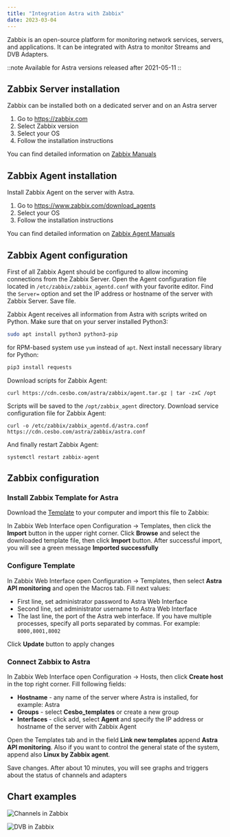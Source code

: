 ```yaml
---
title: "Integration Astra with Zabbix"
date: 2023-03-04
---
```


Zabbix is an open-source platform for monitoring network services, servers, and applications. It can be integrated with Astra to monitor Streams and DVB Adapters.

::note
Available for Astra versions released after 2021-05-11
::

## Zabbix Server installation

Zabbix can be installed both on a dedicated server and on an Astra server

1. Go to https://zabbix.com
2. Select Zabbix version
3. Select your OS
4. Follow the installation instructions

You can find detailed information on [Zabbix Manuals](https://www.zabbix.com/manuals)

## Zabbix Agent installation

Install Zabbix Agent on the server with Astra.

1. Go to https://www.zabbix.com/download_agents
2. Select your OS
3. Follow the installation instructions

You can find detailed information on [Zabbix Agent Manuals](https://www.zabbix.com/documentation/current/manual/concepts/agent)

## Zabbix Agent configuration

First of all Zabbix Agent should be configured to allow incoming connections from the Zabbix Server. Open the Agent configuration file located in `/etc/zabbix/zabbix_agentd.conf` with your favorite editor. Find the `Server=` option and set the IP address or hostname of the server with Zabbix Server. Save file.

Zabbix Agent receives all information from Astra with scripts writed on Python. Make sure that on your server installed Python3:

```sh
sudo apt install python3 python3-pip
```

for RPM-based system use `yum` instead of `apt`. Next install necessary library for Python:

```sh
pip3 install requests
```

Download scripts for Zabbix Agent:

```
curl https://cdn.cesbo.com/astra/zabbix/agent.tar.gz | tar -zxC /opt
```

Scripts will be saved to the `/opt/zabbix_agent` directory. Download service configuration file for Zabbix Agent:

```
curl -o /etc/zabbix/zabbix_agentd.d/astra.conf https://cdn.cesbo.com/astra/zabbix/astra.conf
```

And finally restart Zabbix Agent:

```
systemctl restart zabbix-agent
```

## Zabbix configuration

### Install Zabbix Template for Astra

Download the [Template](https://cdn.cesbo.com/astra/zabbix/zbx_astra.xml) to your computer and import this file to Zabbix:

In Zabbix Web Interface open Configuration -> Templates, then click the **Import** button in the upper right corner. Click **Browse** and select the downloaded template file, then click **Import** button. After successful import, you will see a green message **Imported successfully**

### Configure Template

In Zabbix Web Interface open Configuration -> Templates, then select **Astra API monitoring** and open the Macros tab. Fill next values:

- First line, set administrator password to Astra Web Interface
- Second line, set administrator username to Astra Web Interface
- The last line, the port of the Astra web interface. If you have multiple processes, specify all ports separated by commas. For example: `8000,8001,8002`

Click **Update** button to apply changes

### Connect Zabbix to Astra

In Zabbix Web Interface open Configuration -> Hosts, then click **Create host** in the top right corner. Fill following fields:

- **Hostname** - any name of the server where Astra is installed, for example: Astra
- **Groups** - select **Cesbo_templates** or create a new group
- **Interfaces** - click add, select **Agent** and specify the IP address or hostname of the server with Zabbix Agent

Open the Templates tab and in the field **Link new templates** append **Astra API monitoring**. Also if you want to control the general state of the system, append also **Linux by Zabbix agent**.

Save changes. After about 10 minutes, you will see graphs and triggers about the status of channels and adapters

## Chart examples

![Channels in Zabbix](https://cdn.cesbo.com/help/astra/monitoring/export/zabbix/zabbix-channel.png)

![DVB in Zabbix](https://cdn.cesbo.com/help/astra/monitoring/export/zabbix/zabbix-dvb.png)
